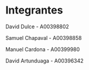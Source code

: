 # Integrantes

David Dulce - A00398802 

Samuel Chapaval - A00398858 

Manuel Cardona - A00399980 

David Artunduaga - A00396342